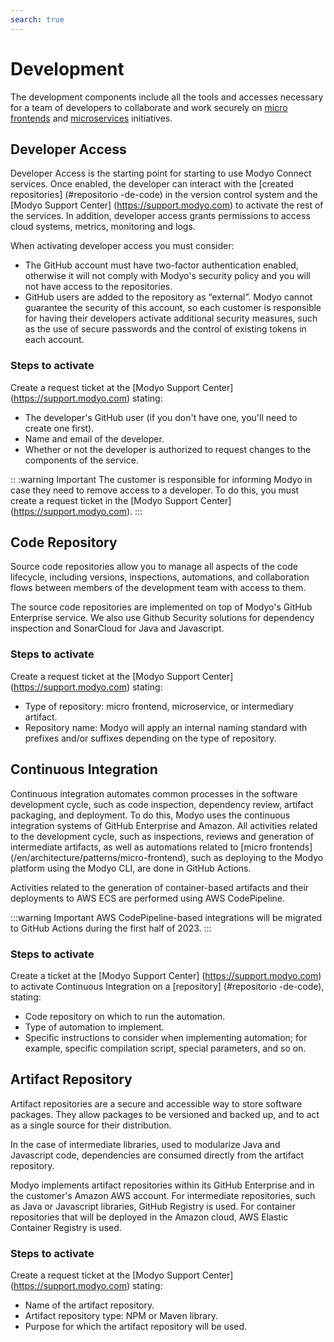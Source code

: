 ```yaml
---
search: true
---
```


# Development

The development components include all the tools and accesses necessary for a team of developers to collaborate and work securely on [micro frontends](/en/architecture/patterns/micro-frontend) and [microservices](/en/architecture/patterns/microservice) initiatives.

## Developer Access
Developer Access is the starting point for starting to use Modyo Connect services. Once enabled, the developer can interact with the [created repositories] (#repositorio -de-code) in the version control system and the [Modyo Support Center] (https://support.modyo.com) to activate the rest of the services. In addition, developer access grants permissions to access cloud systems, metrics, monitoring and logs.

When activating developer access you must consider:
- The GitHub account must have two-factor authentication enabled, otherwise it will not comply with Modyo's security policy and you will not have access to the repositories.
- GitHub users are added to the repository as “external”. Modyo cannot guarantee the security of this account, so each customer is responsible for having their developers activate additional security measures, such as the use of secure passwords and the control of existing tokens in each account.

### Steps to activate
Create a request ticket at the [Modyo Support Center] (https://support.modyo.com) stating:
- The developer's GitHub user (if you don't have one, you'll need to create one first).
- Name and email of the developer.
- Whether or not the developer is authorized to request changes to the components of the service.

:: :warning Important
The customer is responsible for informing Modyo in case they need to remove access to a developer. To do this, you must create a request ticket in the [Modyo Support Center] (https://support.modyo.com).
:::


## Code Repository
Source code repositories allow you to manage all aspects of the code lifecycle, including versions, inspections, automations, and collaboration flows between members of the development team with access to them.

The source code repositories are implemented on top of Modyo's GitHub Enterprise service. We also use Github Security solutions for dependency inspection and SonarCloud for Java and Javascript.


### Steps to activate
Create a request ticket at the [Modyo Support Center] (https://support.modyo.com) stating:
- Type of repository: micro frontend, microservice, or intermediary artifact.
- Repository name: Modyo will apply an internal naming standard with prefixes and/or suffixes depending on the type of repository.


## Continuous Integration
Continuous integration automates common processes in the software development cycle, such as code inspection, dependency review, artifact packaging, and deployment. To do this, Modyo uses the continuous integration systems of GitHub Enterprise and Amazon.
All activities related to the development cycle, such as inspections, reviews and generation of intermediate artifacts, as well as automations related to
[micro frontends] (/en/architecture/patterns/micro-frontend), such as deploying to the Modyo platform using the Modyo CLI, are done in GitHub Actions.

Activities related to the generation of container-based artifacts and their deployments to AWS ECS are performed using AWS CodePipeline.


:::warning Important
AWS CodePipeline-based integrations will be migrated to GitHub Actions during the first half of 2023.
:::

### Steps to activate
Create a ticket at the [Modyo Support Center] (https://support.modyo.com) to activate Continuous Integration on a [repository] (#repositorio -de-code), stating:
- Code repository on which to run the automation.
- Type of automation to implement.
- Specific instructions to consider when implementing automation; for example, specific compilation script, special parameters, and so on.


## Artifact Repository
Artifact repositories are a secure and accessible way to store software packages. They allow packages to be versioned and backed up, and to act as a single source for their distribution.

In the case of intermediate libraries, used to modularize Java and Javascript code, dependencies are consumed directly from the artifact repository.

Modyo implements artifact repositories within its GitHub Enterprise and in the customer's Amazon AWS account. For intermediate repositories, such as Java or Javascript libraries, GitHub Registry is used. For container repositories that will be deployed in the Amazon cloud, AWS Elastic Container Registry is used.


### Steps to activate
Create a request ticket at the [Modyo Support Center] (https://support.modyo.com) stating:
- Name of the artifact repository.
- Artifact repository type: NPM or Maven library.
- Purpose for which the artifact repository will be used.